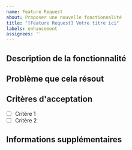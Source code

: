 ```yaml
---
name: Feature Request
about: Proposer une nouvelle fonctionnalité
title: "[Feature Request] Votre titre ici"
labels: enhancement
assignees: ''
---
```


## Description de la fonctionnalité
<!-- Décrivez ici la fonctionnalité demandée -->

## Problème que cela résout
<!-- Expliquez pourquoi cette fonctionnalité est nécessaire -->

## Critères d'acceptation
- [ ] Critère 1
- [ ] Critère 2

## Informations supplémentaires
<!-- Ajoutez des détails ou des liens pertinents -->
